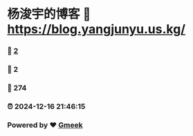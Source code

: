 # 杨浚宇的博客 :link: https://blog.yangjunyu.us.kg/ 
### :page_facing_up: [2](https://blog.yangjunyu.us.kg//tag.html) 
### :speech_balloon: 2 
### :hibiscus: 274 
### :alarm_clock: 2024-12-16 21:46:15 
### Powered by :heart: [Gmeek](https://github.com/Meekdai/Gmeek)
